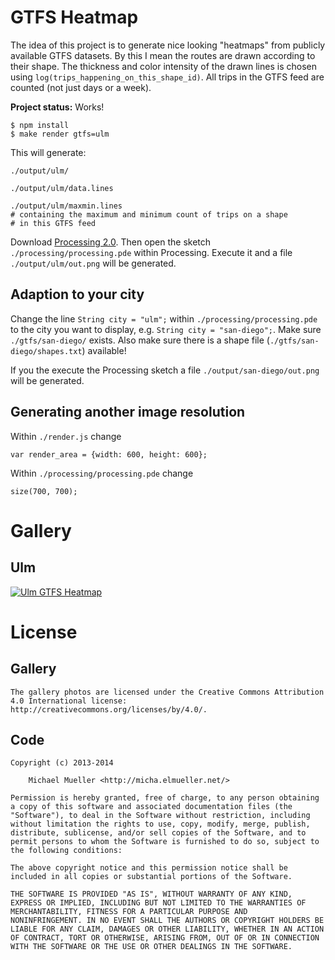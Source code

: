 # GTFS Heatmap

The idea of this project is to generate nice looking "heatmaps" from
publicly available GTFS datasets. By this I mean the routes are drawn
according to their shape. The thickness and color intensity of the 
drawn lines is chosen using `log(trips_happening_on_this_shape_id)`.
All trips in the GTFS feed are counted (not just days or a week).


__Project status:__ Works!
	
	$ npm install
	$ make render gtfs=ulm

This will generate:

	./output/ulm/

	./output/ulm/data.lines

	./output/ulm/maxmin.lines	
	# containing the maximum and minimum count of trips on a shape
	# in this GTFS feed

Download [Processing 2.0](https://processing.org/download/). Then  open 
the sketch `./processing/processing.pde` within Processing.
Execute it and a file `./output/ulm/out.png` will be generated.


## Adaption to your city

Change the line `String city = "ulm";` within `./processing/processing.pde` 
to the city you want to display, e.g. `String city = "san-diego";`. 
Make sure `./gtfs/san-diego/` exists. Also make sure there is a shape file
(`./gtfs/san-diego/shapes.txt`) available! 

If you the execute the Processing sketch a file `./output/san-diego/out.png`
will be generated.


## Generating another image resolution

Within `./render.js` change

	var render_area = {width: 600, height: 600};

Within `./processing/processing.pde` change

	size(700, 700);


# Gallery

## Ulm

[![Ulm GTFS Heatmap](https://github.com/cmichi/gtfs-heatmap/raw/master/gallery/ulm.png)](https://github.com/cmichi/gtfs-heatmap/raw/master/gallery/ulm.png)


# License

## Gallery

	The gallery photos are licensed under the Creative Commons Attribution
	4.0 International license: http://creativecommons.org/licenses/by/4.0/.

## Code

	Copyright (c) 2013-2014

		Michael Mueller <http://micha.elmueller.net/>

	Permission is hereby granted, free of charge, to any person obtaining
	a copy of this software and associated documentation files (the
	"Software"), to deal in the Software without restriction, including
	without limitation the rights to use, copy, modify, merge, publish,
	distribute, sublicense, and/or sell copies of the Software, and to
	permit persons to whom the Software is furnished to do so, subject to
	the following conditions:

	The above copyright notice and this permission notice shall be
	included in all copies or substantial portions of the Software.

	THE SOFTWARE IS PROVIDED "AS IS", WITHOUT WARRANTY OF ANY KIND,
	EXPRESS OR IMPLIED, INCLUDING BUT NOT LIMITED TO THE WARRANTIES OF
	MERCHANTABILITY, FITNESS FOR A PARTICULAR PURPOSE AND
	NONINFRINGEMENT. IN NO EVENT SHALL THE AUTHORS OR COPYRIGHT HOLDERS BE
	LIABLE FOR ANY CLAIM, DAMAGES OR OTHER LIABILITY, WHETHER IN AN ACTION
	OF CONTRACT, TORT OR OTHERWISE, ARISING FROM, OUT OF OR IN CONNECTION
	WITH THE SOFTWARE OR THE USE OR OTHER DEALINGS IN THE SOFTWARE.
